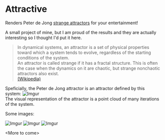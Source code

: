 Attractive
===========

Renders Peter de Jong [strange attractors](http://paulbourke.net/fractals/peterdejong/) for your entertainment!  
  
A small project of mine, but I am proud of the results and they are actually interesting so I thought I'd put it here.  
  
>In dynamical systems, an attractor is a set of physical properties toward which a system tends to evolve, regardless of the starting conditions of the system.  
An attractor is called strange if it has a fractal structure. This is often the case when the dynamics on it are chaotic, but strange nonchaotic attractors also exist.  
  [(Wikipedia)](http://en.wikipedia.org/wiki/Attractor#Strange_attractor)  
    
Speficially, the Peter de Jong attractor is an attractor defined by this system:
![Imgur](http://i.imgur.com/KCbLplU.png)  
The visual representation of the attractor is a point cloud of many iterations of the system.

Some images:

![Imgur](http://i.imgur.com/eQwJ6wW.gif)
![Imgur](http://i.imgur.com/Qw2ujLz.gif)
![Imgur](http://i.imgur.com/mqfg2Dp.gif)  
  
\<More to come\>
